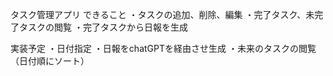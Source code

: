 タスク管理アプリ
できること
・タスクの追加、削除、編集
・完了タスク、未完了タスクの閲覧
・完了タスクから日報を生成

実装予定
・日付指定
・日報をchatGPTを経由させ生成
・未来のタスクの閲覧（日付順にソート）

